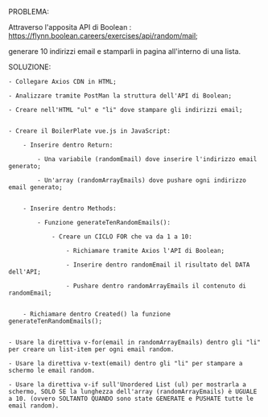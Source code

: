 PROBLEMA:

Attraverso l'apposita API di Boolean : https://flynn.boolean.careers/exercises/api/random/mail;

generare 10 indirizzi email e stamparli in pagina all'interno di una lista.


SOLUZIONE:

    - Collegare Axios CDN in HTML;

    - Analizzare tramite PostMan la struttura dell'API di Boolean;

    - Creare nell'HTML "ul" e "li" dove stampare gli indirizzi email;


    - Creare il BoilerPlate vue.js in JavaScript:

        - Inserire dentro Return:

            - Una variabile (randomEmail) dove inserire l'indirizzo email generato;

            - Un'array (randomArrayEmails) dove pushare ogni indirizzo email generato;


        - Inserire dentro Methods:

            - Funzione generateTenRandomEmails():

                - Creare un CICLO FOR che va da 1 a 10:

                    - Richiamare tramite Axios l'API di Boolean;

                    - Inserire dentro randomEmail il risultato del DATA dell'API;

                    - Pushare dentro randomArrayEmails il contenuto di randomEmail;


        - Richiamare dentro Created() la funzione generateTenRandomEmails();


    - Usare la direttiva v-for(email in randomArrayEmails) dentro gli "li" per creare un list-item per ogni email random.

    - Usare la direttiva v-text(email) dentro gli "li" per stampare a schermo le email random.

    - Usare la direttiva v-if sull'Unordered List (ul) per mostrarla a schermo, SOLO SE la lunghezza dell'array (randomArrayEmails) è UGUALE a 10. (ovvero SOLTANTO QUANDO sono state GENERATE e PUSHATE tutte le email random).